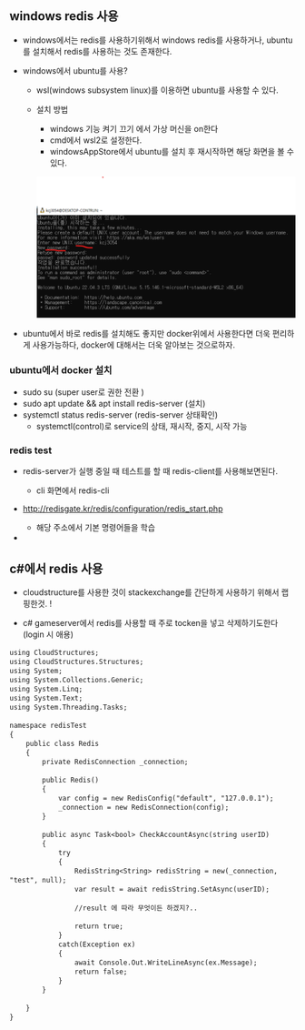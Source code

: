 ## windows redis 사용 

- windows에서는 redis를 사용하기위해서 windows redis를 사용하거나, ubuntu를 설치해서 redis를 사용하는 것도 존재한다.

- windows에서 ubuntu를 사용?
    - wsl(windows subsystem linux)를 이용하면 ubuntu를 사용할 수 있다.

    - 설치 방법 
        - windows 기능 켜기 끄기 에서 가상 머신을 on한다
        - cmd에서 wsl2로 설정한다. 
        - windowsAppStore에서 ubuntu를 설치 후 재시작하면 해당 화면을 볼 수 있다. 
        
        ![](./ubuntu초기회면(windows).png)

- ubuntu에서 바로 redis를 설치해도 좋지만 docker위에서 사용한다면 더욱 편리하게 사용가능하다, docker에 대해서는 더욱 알아보는 것으로하자.


### ubuntu에서 docker 설치 

- sudo su (super user로 권한 전환 )
- sudo apt update && apt install redis-server (설치)
- systemctl status redis-server (redis-server 상태확인)
    - systemctl(control)로 service의 상태, 재시작, 중지, 시작 가능 
    

### redis test

- redis-server가 실행 중일 때 테스트를 할 때 redis-client를 사용해보면된다. 
    - cli 화면에서 redis-cli

- http://redisgate.kr/redis/configuration/redis_start.php
    - 해당 주소에서 기본 명령어들을 학습  

- 


## c#에서 redis 사용 

- cloudstructure를 사용한 것이 stackexchange를 간단하게 사용하기 위해서 랩핑한것. ! 

- c# gameserver에서 redis를 사용할 때 주로 tocken을 넣고 삭제하기도한다 (login 시 애용)


````
using CloudStructures;
using CloudStructures.Structures;
using System;
using System.Collections.Generic;
using System.Linq;
using System.Text;
using System.Threading.Tasks;

namespace redisTest
{
    public class Redis
    {
        private RedisConnection _connection;

        public Redis()
        {
            var config = new RedisConfig("default", "127.0.0.1");
            _connection = new RedisConnection(config);
        }

        public async Task<bool> CheckAccountAsync(string userID)
        {
            try
            {
                RedisString<String> redisString = new(_connection, "test", null);
                var result = await redisString.SetAsync(userID);

                //result 에 따라 무엇이든 하겠지?.. 

                return true;
            }
            catch(Exception ex)
            {
                await Console.Out.WriteLineAsync(ex.Message);
                return false;
            }
        }

    }
}

````